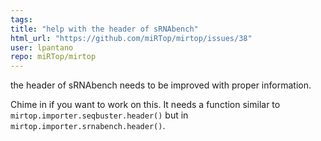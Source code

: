 ```yaml
---
tags: 
title: "help with the header of sRNAbench"
html_url: "https://github.com/miRTop/mirtop/issues/38"
user: lpantano
repo: miRTop/mirtop
---
```


the header of sRNAbench needs to be improved with proper information.

Chime in if you want to work on this. It needs a function similar to `mirtop.importer.seqbuster.header()` but in `mirtop.importer.srnabench.header()`.